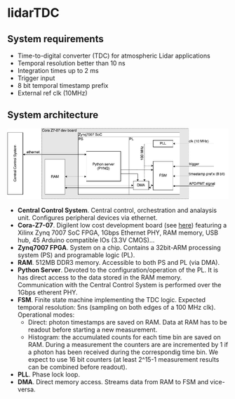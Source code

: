 # lidarTDC
## System requirements
* Time-to-digital converter (TDC) for atmospheric Lidar applications
* Temporal resolution better than 10 ns 
* Integration times up to 2 ms
* Trigger input
* 8 bit temporal timestamp prefix
* External ref clk (10MHz)

## System architecture
![System architecture](doc/lidarTDC.png)
* **Central Control System**. Central control, orchestration and analaysis unit. Configures peripheral devices via ethernet.
* **Cora-Z7-07**. Digilent low cost development board (see [here](https://store.digilentinc.com/cora-z7-zynq-7000-single-core-and-dual-core-options-for-arm-fpga-soc-development)) featuring a Xilinx Zynq 7007 SoC FPGA, 1Gbps Ethernet PHY, RAM memory, USB hub, 45 Arduino compatible IOs (3.3V CMOS)...
* **Zynq7007 FPGA**. System on a chip. Contains a 32bit-ARM processing system (PS) and programable logic (PL). 
* **RAM**. 512MB DDR3 memory. Accessible to both PS and PL (via DMA).
* **Python Server**. Devoted to the configuration/operation of the PL. It is has direct access to the data stored in the RAM memory. Communication with the Central Control System is performed over the 1Gbps etherent PHY.  
 * **FSM**. Finite state machine implementing the TDC logic. Expected temporal resolution: 5ns (sampling on both edges of a 100 MHz clk). Operational modes: 
    * Direct: photon timestamps are saved on RAM. Data at RAM has to be readout before starting a new measurement.
    * Histogram: the accumulated counts for each time bin are saved on RAM. During a measurement the counters are are incremented by 1 if a photon has been received during the correspondig time bin. We expect to use 16 bit counters (at least 2^15-1 measurement results can be combined before readout). 
* **PLL**. Phase lock loop. 
* **DMA**. Direct memory access. Streams data from RAM to FSM and vice-versa. 

